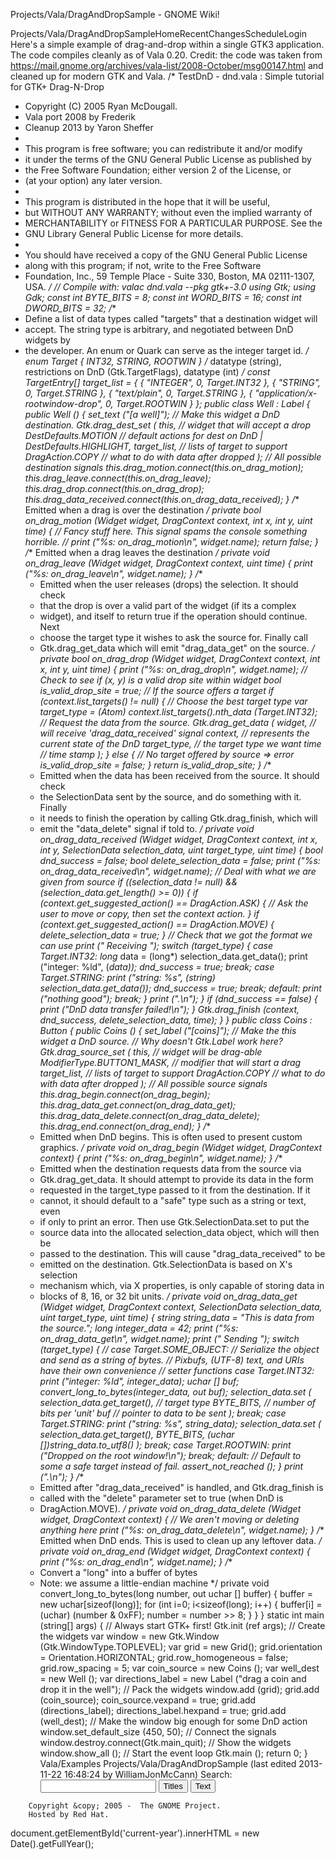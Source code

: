 Projects/Vala/DragAndDropSample - GNOME Wiki!
<!--
var search_hint = "Search";
//-->
Projects/Vala/DragAndDropSampleHomeRecentChangesScheduleLogin
Here's a simple example of drag-and-drop within a single GTK3 application. The code compiles cleanly as of Vala 0.20. Credit: the code was taken from https://mail.gnome.org/archives/vala-list/2008-October/msg00147.html and cleaned up for modern GTK and Vala. /* TestDnD - dnd.vala : Simple tutorial for GTK+ Drag-N-Drop
 * Copyright (C) 2005 Ryan McDougall.
 * Vala port 2008 by Frederik
 * Cleanup 2013 by Yaron Sheffer
 *
 *  This program is free software; you can redistribute it and/or modify
 *  it under the terms of the GNU General Public License as published by
 *  the Free Software Foundation; either version 2 of the License, or
 *  (at your option) any later version.
 *
 *  This program is distributed in the hope that it will be useful,
 *  but WITHOUT ANY WARRANTY; without even the implied warranty of
 *  MERCHANTABILITY or FITNESS FOR A PARTICULAR PURPOSE.  See the
 *  GNU Library General Public License for more details.
 *
 *  You should have received a copy of the GNU General Public License
 *  along with this program; if not, write to the Free Software
 *  Foundation, Inc., 59 Temple Place - Suite 330, Boston, MA 02111-1307, USA.
 */
// Compile with: valac dnd.vala --pkg gtk+-3.0
using Gtk;
using Gdk;
const int BYTE_BITS = 8;
const int WORD_BITS = 16;
const int DWORD_BITS = 32;
/**
 * Define a list of data types called &quot;targets&quot; that a destination widget will
 * accept. The string type is arbitrary, and negotiated between DnD widgets by
 * the developer. An enum or Quark can serve as the integer target id.
 */
enum Target {
    INT32,
    STRING,
    ROOTWIN
}
/* datatype (string), restrictions on DnD (Gtk.TargetFlags), datatype (int) */
const TargetEntry[] target_list = {
    { &quot;INTEGER&quot;,    0, Target.INT32 },
    { &quot;STRING&quot;,     0, Target.STRING },
    { &quot;text/plain&quot;, 0, Target.STRING },
    { &quot;application/x-rootwindow-drop&quot;, 0, Target.ROOTWIN }
};
public class Well : Label {
    public Well () {
        set_text (&quot;[a well]&quot;);
        // Make this widget a DnD destination.
        Gtk.drag_dest_set (
                this,                     // widget that will accept a drop
                DestDefaults.MOTION       // default actions for dest on DnD
                | DestDefaults.HIGHLIGHT,
                target_list,              // lists of target to support
                DragAction.COPY           // what to do with data after dropped
            );
        // All possible destination signals
        this.drag_motion.connect(this.on_drag_motion);
        this.drag_leave.connect(this.on_drag_leave);
        this.drag_drop.connect(this.on_drag_drop);
        this.drag_data_received.connect(this.on_drag_data_received);
    }
    /** Emitted when a drag is over the destination */
    private bool on_drag_motion (Widget widget, DragContext context,
                                 int x, int y, uint time)
    {
        // Fancy stuff here. This signal spams the console something horrible.
        // print (&quot;%s: on_drag_motion\n&quot;, widget.name);
        return false;
    }
    /** Emitted when a drag leaves the destination */
    private void on_drag_leave (Widget widget, DragContext context, uint time) {
        print (&quot;%s: on_drag_leave\n&quot;, widget.name);
    }
    /**
     * Emitted when the user releases (drops) the selection. It should check
     * that the drop is over a valid part of the widget (if its a complex
     * widget), and itself to return true if the operation should continue. Next
     * choose the target type it wishes to ask the source for. Finally call
     * Gtk.drag_get_data which will emit &quot;drag_data_get&quot; on the source.
     */
    private bool on_drag_drop (Widget widget, DragContext context,
                               int x, int y, uint time)
    {
        print (&quot;%s: on_drag_drop\n&quot;, widget.name);
        // Check to see if (x, y) is a valid drop site within widget
        bool is_valid_drop_site = true;
        // If the source offers a target
        if (context.list_targets() != null) {
            // Choose the best target type
            var target_type = (Atom) context.list_targets().nth_data (Target.INT32);
            // Request the data from the source.
            Gtk.drag_get_data (
                    widget,         // will receive 'drag_data_received' signal
                    context,        // represents the current state of the DnD
                    target_type,    // the target type we want
                    time            // time stamp
                );
        } else {
            // No target offered by source =&gt; error
            is_valid_drop_site = false;
        }
        return is_valid_drop_site;
    }
    /**
     * Emitted when the data has been received from the source. It should check
     * the SelectionData sent by the source, and do something with it. Finally
     * it needs to finish the operation by calling Gtk.drag_finish, which will
     * emit the &quot;data_delete&quot; signal if told to.
     */
    private void on_drag_data_received (Widget widget, DragContext context,
                                        int x, int y,
                                        SelectionData selection_data,
                                        uint target_type, uint time)
    {
        bool dnd_success = false;
        bool delete_selection_data = false;
        print (&quot;%s: on_drag_data_received\n&quot;, widget.name);
        // Deal with what we are given from source
        if ((selection_data != null) &amp;&amp; (selection_data.get_length() &gt;= 0)) {
            if (context.get_suggested_action() == DragAction.ASK) {
                // Ask the user to move or copy, then set the context action.
            }
            if (context.get_suggested_action() == DragAction.MOVE) {
                delete_selection_data = true;
            }
            // Check that we got the format we can use
            print (&quot; Receiving &quot;);
            switch (target_type) {
            case Target.INT32:
                long* data = (long*) selection_data.get_data();
                print (&quot;integer: %ld&quot;, (*data));
                dnd_success = true;
                break;
            case Target.STRING:
                print (&quot;string: %s&quot;, (string) selection_data.get_data());
                dnd_success = true;
                break;
            default:
                print (&quot;nothing good&quot;);
                break;
            }
            print (&quot;.\n&quot;);
        }
        if (dnd_success == false) {
            print (&quot;DnD data transfer failed!\n&quot;);
        }
        Gtk.drag_finish (context, dnd_success, delete_selection_data, time);
    }
}
public class Coins : Button {
    public Coins () {
        set_label (&quot;[coins]&quot;);
        // Make the this widget a DnD source.
        // Why doesn't Gtk.Label work here?
        Gtk.drag_source_set (
                this,                      // widget will be drag-able
                ModifierType.BUTTON1_MASK, // modifier that will start a drag
                target_list,               // lists of target to support
                DragAction.COPY            // what to do with data after dropped
            );
        // All possible source signals
        this.drag_begin.connect(on_drag_begin);
        this.drag_data_get.connect(on_drag_data_get);
        this.drag_data_delete.connect(on_drag_data_delete);
        this.drag_end.connect(on_drag_end);
    }
    /**
     * Emitted when DnD begins. This is often used to present custom graphics.
     */
    private void on_drag_begin (Widget widget, DragContext context) {
        print (&quot;%s: on_drag_begin\n&quot;, widget.name);
    }
    /**
     * Emitted when the destination requests data from the source via
     * Gtk.drag_get_data. It should attempt to provide its data in the form
     * requested in the target_type passed to it from the destination. If it
     * cannot, it should default to a &quot;safe&quot; type such as a string or text, even
     * if only to print an error. Then use Gtk.SelectionData.set to put the
     * source data into the allocated selection_data object, which will then be
     * passed to the destination. This will cause &quot;drag_data_received&quot; to be
     * emitted on the destination. Gtk.SelectionData is based on X's selection
     * mechanism which, via X properties, is only capable of storing data in
     * blocks of 8, 16, or 32 bit units.
     */
    private void on_drag_data_get (Widget widget, DragContext context,
                                   SelectionData selection_data,
                                   uint target_type, uint time)
    {
        string string_data = &quot;This is data from the source.&quot;;
        long integer_data = 42;
        print (&quot;%s: on_drag_data_get\n&quot;, widget.name);
        print (&quot; Sending &quot;);
        switch (target_type) {
            // case Target.SOME_OBJECT:
            // Serialize the object and send as a string of bytes.
            // Pixbufs, (UTF-8) text, and URIs have their own convenience
            // setter functions
        case Target.INT32:
            print (&quot;integer: %ld&quot;, integer_data);
            uchar [] buf;
            convert_long_to_bytes(integer_data, out buf);
            selection_data.set (
                    selection_data.get_target(),      // target type
                    BYTE_BITS,                 // number of bits per 'unit'
                    buf // pointer to data to be sent
                );
            break;
        case Target.STRING:
            print (&quot;string: %s&quot;, string_data);
            selection_data.set (
                    selection_data.get_target(),
                    BYTE_BITS,
                    (uchar [])string_data.to_utf8()
                );
            break;
        case Target.ROOTWIN:
            print (&quot;Dropped on the root window!\n&quot;);
            break;
        default:
            // Default to some a safe target instead of fail.
            assert_not_reached ();
        }
        print (&quot;.\n&quot;);
    }
    /**
     * Emitted after &quot;drag_data_received&quot; is handled, and Gtk.drag_finish is
     * called with the &quot;delete&quot; parameter set to true (when DnD is
     * DragAction.MOVE).
     */
    private void on_drag_data_delete (Widget widget, DragContext context) {
        // We aren't moving or deleting anything here
        print (&quot;%s: on_drag_data_delete\n&quot;, widget.name);
    }
    /** Emitted when DnD ends. This is used to clean up any leftover data. */
    private void on_drag_end (Widget widget, DragContext context) {
        print (&quot;%s: on_drag_end\n&quot;, widget.name);
    }
    /**
     * Convert a &quot;long&quot; into a buffer of bytes
     * Note: we assume a little-endian machine
     */
    private void convert_long_to_bytes(long number, out uchar [] buffer) {
        buffer = new uchar[sizeof(long)];
        for (int i=0; i&lt;sizeof(long); i++) {
            buffer[i] = (uchar) (number &amp; 0xFF);
            number = number &gt;&gt; 8;
        }
    }
}
static int main (string[] args) {
    // Always start GTK+ first!
    Gtk.init (ref args);
    // Create the widgets
    var window = new Gtk.Window (Gtk.WindowType.TOPLEVEL);
    var grid = new Grid();
    grid.orientation = Orientation.HORIZONTAL;
    grid.row_homogeneous = false;
    grid.row_spacing = 5;
    var coin_source = new Coins ();
    var well_dest = new Well ();
    var directions_label = new Label (&quot;drag a coin and drop it in the well&quot;);
    // Pack the widgets
    window.add (grid);
    grid.add (coin_source);
    coin_source.vexpand = true;
    grid.add (directions_label);
    directions_label.hexpand = true;
    grid.add (well_dest);
    // Make the window big enough for some DnD action
    window.set_default_size (450, 50);
    // Connect the signals
    window.destroy.connect(Gtk.main_quit);
    // Show the widgets
    window.show_all ();
    // Start the event loop
    Gtk.main ();
    return 0;
}
 Vala/Examples Projects/Vala/DragAndDropSample  (last edited 2013-11-22 16:48:24 by WilliamJonMcCann)
Search:
<input id="searchinput" type="text" name="value" value="" size="20"
    onfocus="searchFocus(this)" onblur="searchBlur(this)"
    onkeyup="searchChange(this)" onchange="searchChange(this)" alt="Search">
<input id="titlesearch" name="titlesearch" type="submit"
    value="Titles" alt="Search Titles">
<input id="fullsearch" name="fullsearch" type="submit"
    value="Text" alt="Search Full Text">
<!--// Initialize search form
var f = document.getElementById('searchform');
f.getElementsByTagName('label')[0].style.display = 'none';
var e = document.getElementById('searchinput');
searchChange(e);
searchBlur(e);
//-->
        Copyright &copy; 2005 -  The GNOME Project.
        Hosted by Red Hat.
  document.getElementById('current-year').innerHTML = new Date().getFullYear();
